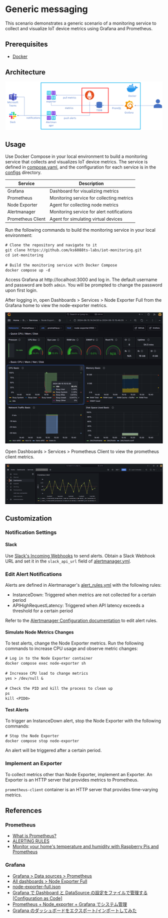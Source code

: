 # Generic messaging

This scenario demonstrates a generic scenario of a monitoring service to collect and visualize IoT device metrics using Grafana and Prometheus.

## Prerequisites

- [Docker](https://www.docker.com/)

## Architecture

[![architecture](../assets/3_architecture.png)](../assets/3_architecture.png)

## Usage

Use Docker Compose in your local environment to build a monitoring service that collects and visualizes IoT device metrics.
The service is defined in [compose.yaml](../../compose.yaml), and the configuration for each service is in the [configs](../../configs) directory.

| Service           | Description                                |
| ----------------- | ------------------------------------------ |
| Grafana           | Dashboard for visualizing metrics          |
| Prometheus        | Monitoring service for collecting metrics  |
| Node Exporter     | Agent for collecting node metrics          |
| Alertmanager      | Monitoring service for alert notifications |
| Prometheus Client | Agent for simulating virtual devices       |

Run the following commands to build the monitoring service in your local environment:

```shell
# Clone the repository and navigate to it
git clone https://github.com/ks6088ts-labs/iot-monitoring.git
cd iot-monitoring

# Build the monitoring service with Docker Compose
docker compose up -d
```

Access Grafana at http://localhost:3000 and log in.
The default username and password are both `admin`.
You will be prompted to change the password upon first login.

After logging in, open Dashboards > Services > Node Exporter Full from the Grafana home to view the node-exporter metrics.

[![node-exporter-full](../assets/3_node-exporter-full.png)](../assets/3_node-exporter-full.png)

Open Dashboards > Services > Prometheus Client to view the prometheus client metrics.

[![Prometheus Client](../assets/3_prometheus-client.png)](../assets/3_prometheus-client.png)

## Customization

### Notification Settings

#### Slack

Use [Slack's Incoming Webhooks](https://api.slack.com/messaging/webhooks) to send alerts. Obtain a Slack Webhook URL and set it in the `slack_api_url` field of [alertmanager.yml](../../configs/alertmanager/alertmanager.yml).

### Edit Alert Notifications

Alerts are defined in Alertmanager's [alert_rules.yml](../../configs/prometheus/alert_rules.yml) with the following rules:

- InstanceDown: Triggered when metrics are not collected for a certain period
- APIHighRequestLatency: Triggered when API latency exceeds a threshold for a certain period

Refer to the [Alertmanager Configuration documentation](https://prometheus.io/docs/alerting/latest/configuration/) to edit alert rules.

#### Simulate Node Metrics Changes

To test alerts, change the Node Exporter metrics.
Run the following commands to increase CPU usage and observe metric changes:

```shell
# Log in to the Node Exporter container
docker compose exec node-exporter sh

# Increase CPU load to change metrics
yes > /dev/null &

# Check the PID and kill the process to clean up
ps
kill <PID0>
```

#### Test Alerts

To trigger an InstanceDown alert, stop the Node Exporter with the following commands:

```shell
# Stop the Node Exporter
docker compose stop node-exporter
```

An alert will be triggered after a certain period.

### Implement an Exporter

To collect metrics other than Node Exporter, implement an Exporter.
An Exporter is an HTTP server that provides metrics to Prometheus.

`prometheus-client` container is an HTTP server that provides time-varying metrics.

## References

### Prometheus

- [What is Prometheus?](https://prometheus.io/docs/introduction/overview/)
- [ALERTING RULES](https://prometheus.io/docs/prometheus/latest/configuration/alerting_rules/#alerting-rules)
- [Monitor your home's temperature and humidity with Raspberry Pis and Prometheus](https://opensource.com/article/21/7/home-temperature-raspberry-pi-prometheus)

### Grafana

- [Grafana > Data sources > Prometheus](https://grafana.com/docs/grafana/latest/datasources/prometheus/)
- [All dashboards > Node Exporter Full](https://grafana.com/grafana/dashboards/1860-node-exporter-full/)
- [node-exporter-full.json](https://raw.githubusercontent.com/rfmoz/grafana-dashboards/master/prometheus/node-exporter-full.json)
- [Grafana で Dashboard と DataSource の設定をファイルで管理する[Configuration as Code]](https://zenn.dev/ring_belle/articles/grafana-cac-docker)
- [Prometheus + Node_exporter + Grafana でシステム管理](https://qiita.com/Charon9/items/09745a2ca1279045f10f)
- [Grafana のダッシュボードをエクスポート/インポートしてみた](https://dev.classmethod.jp/articles/export-and-import-grafana-dashboard/)
